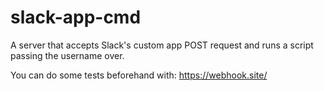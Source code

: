 # slack-app-cmd

A server that accepts Slack's custom app POST request and runs a script passing the username over.

You can do some tests beforehand with:
https://webhook.site/
